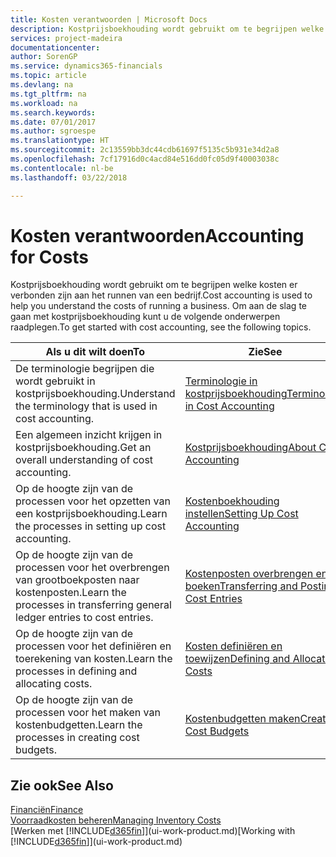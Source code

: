 ```yaml
---
title: Kosten verantwoorden | Microsoft Docs
description: Kostprijsboekhouding wordt gebruikt om te begrijpen welke kosten er verbonden zijn aan het runnen van een bedrijf. Om aan de slag te gaan met kostprijsboekhouding kunt u de volgende onderwerpen raadplegen.
services: project-madeira
documentationcenter: 
author: SorenGP
ms.service: dynamics365-financials
ms.topic: article
ms.devlang: na
ms.tgt_pltfrm: na
ms.workload: na
ms.search.keywords: 
ms.date: 07/01/2017
ms.author: sgroespe
ms.translationtype: HT
ms.sourcegitcommit: 2c13559bb3dc44cdb61697f5135c5b931e34d2a8
ms.openlocfilehash: 7cf17916d0c4acd84e516dd0fc05d9f40003038c
ms.contentlocale: nl-be
ms.lasthandoff: 03/22/2018

---
```

# <a name="accounting-for-costs"></a><span data-ttu-id="dbb02-104">Kosten verantwoorden</span><span class="sxs-lookup"><span data-stu-id="dbb02-104">Accounting for Costs</span></span>
<span data-ttu-id="dbb02-105">Kostprijsboekhouding wordt gebruikt om te begrijpen welke kosten er verbonden zijn aan het runnen van een bedrijf.</span><span class="sxs-lookup"><span data-stu-id="dbb02-105">Cost accounting is used to help you understand the costs of running a business.</span></span> <span data-ttu-id="dbb02-106">Om aan de slag te gaan met kostprijsboekhouding kunt u de volgende onderwerpen raadplegen.</span><span class="sxs-lookup"><span data-stu-id="dbb02-106">To get started with cost accounting, see the following topics.</span></span>  

|<span data-ttu-id="dbb02-107">Als u dit wilt doen</span><span class="sxs-lookup"><span data-stu-id="dbb02-107">To</span></span>|<span data-ttu-id="dbb02-108">Zie</span><span class="sxs-lookup"><span data-stu-id="dbb02-108">See</span></span>|  
|--------|---------|  
|<span data-ttu-id="dbb02-109">De terminologie begrijpen die wordt gebruikt in kostprijsboekhouding.</span><span class="sxs-lookup"><span data-stu-id="dbb02-109">Understand the terminology that is used in cost accounting.</span></span>|[<span data-ttu-id="dbb02-110">Terminologie in kostprijsboekhouding</span><span class="sxs-lookup"><span data-stu-id="dbb02-110">Terminology in Cost Accounting</span></span>](finance-terminology-in-cost-accounting.md)|  
|<span data-ttu-id="dbb02-111">Een algemeen inzicht krijgen in kostprijsboekhouding.</span><span class="sxs-lookup"><span data-stu-id="dbb02-111">Get an overall understanding of cost accounting.</span></span>|[<span data-ttu-id="dbb02-112">Kostprijsboekhouding</span><span class="sxs-lookup"><span data-stu-id="dbb02-112">About Cost Accounting</span></span>](finance-about-cost-accounting.md)|  
|<span data-ttu-id="dbb02-113">Op de hoogte zijn van de processen voor het opzetten van een kostprijsboekhouding.</span><span class="sxs-lookup"><span data-stu-id="dbb02-113">Learn the processes in setting up cost accounting.</span></span>|[<span data-ttu-id="dbb02-114">Kostenboekhouding instellen</span><span class="sxs-lookup"><span data-stu-id="dbb02-114">Setting Up Cost Accounting</span></span>](finance-set-up-cost-accounting.md)|  
|<span data-ttu-id="dbb02-115">Op de hoogte zijn van de processen voor het overbrengen van grootboekposten naar kostenposten.</span><span class="sxs-lookup"><span data-stu-id="dbb02-115">Learn the processes in transferring general ledger entries to cost entries.</span></span>|[<span data-ttu-id="dbb02-116">Kostenposten overbrengen en boeken</span><span class="sxs-lookup"><span data-stu-id="dbb02-116">Transferring and Posting Cost Entries</span></span>](finance-transfer-and-post-cost-entries.md)|  
|<span data-ttu-id="dbb02-117">Op de hoogte zijn van de processen voor het definiëren en toerekening van kosten.</span><span class="sxs-lookup"><span data-stu-id="dbb02-117">Learn the processes in defining and allocating costs.</span></span>|[<span data-ttu-id="dbb02-118">Kosten definiëren en toewijzen</span><span class="sxs-lookup"><span data-stu-id="dbb02-118">Defining and Allocating Costs</span></span>](finance-define-and-allocate-costs.md)|  
|<span data-ttu-id="dbb02-119">Op de hoogte zijn van de processen voor het maken van kostenbudgetten.</span><span class="sxs-lookup"><span data-stu-id="dbb02-119">Learn the processes in creating cost budgets.</span></span>|[<span data-ttu-id="dbb02-120">Kostenbudgetten maken</span><span class="sxs-lookup"><span data-stu-id="dbb02-120">Creating Cost Budgets</span></span>](finance-create-cost-budgets.md)|  

## <a name="see-also"></a><span data-ttu-id="dbb02-121">Zie ook</span><span class="sxs-lookup"><span data-stu-id="dbb02-121">See Also</span></span>  
[<span data-ttu-id="dbb02-122">Financiën</span><span class="sxs-lookup"><span data-stu-id="dbb02-122">Finance</span></span>](finance.md)  
[<span data-ttu-id="dbb02-123">Voorraadkosten beheren</span><span class="sxs-lookup"><span data-stu-id="dbb02-123">Managing Inventory Costs</span></span>](finance-manage-inventory-costs.md)  
<span data-ttu-id="dbb02-124">[Werken met [!INCLUDE[d365fin](includes/d365fin_md.md)]](ui-work-product.md)</span><span class="sxs-lookup"><span data-stu-id="dbb02-124">[Working with [!INCLUDE[d365fin](includes/d365fin_md.md)]](ui-work-product.md)</span></span>

